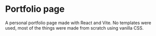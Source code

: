 # Portfolio page

A personal portfolio page made with React and Vite.
No templates were used, most of the things were made from scratch using vanilla CSS.
